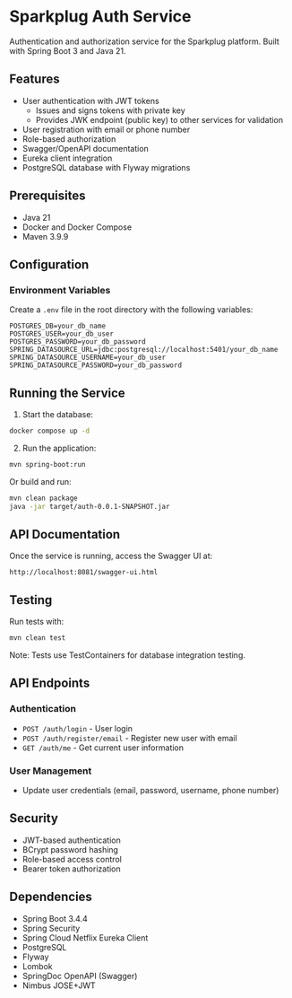 # Sparkplug Auth Service

Authentication and authorization service for the Sparkplug platform. Built with Spring Boot 3 and Java 21.

## Features

- User authentication with JWT tokens
  - Issues and signs tokens with private key
  - Provides JWK endpoint (public key) to other services for validation 
- User registration with email or phone number
- Role-based authorization
- Swagger/OpenAPI documentation
- Eureka client integration
- PostgreSQL database with Flyway migrations

## Prerequisites

- Java 21
- Docker and Docker Compose
- Maven 3.9.9 

## Configuration

### Environment Variables

Create a `.env` file in the root directory with the following variables:

```properties
POSTGRES_DB=your_db_name
POSTGRES_USER=your_db_user
POSTGRES_PASSWORD=your_db_password
SPRING_DATASOURCE_URL=jdbc:postgresql://localhost:5401/your_db_name
SPRING_DATASOURCE_USERNAME=your_db_user
SPRING_DATASOURCE_PASSWORD=your_db_password
```

## Running the Service

1. Start the database:
```bash
docker compose up -d
```

2. Run the application:
```bash
mvn spring-boot:run
```

Or build and run:
```bash
mvn clean package
java -jar target/auth-0.0.1-SNAPSHOT.jar
```

## API Documentation

Once the service is running, access the Swagger UI at:
```
http://localhost:8081/swagger-ui.html
```

## Testing

Run tests with:
```bash
mvn clean test
```

Note: Tests use TestContainers for database integration testing.

## API Endpoints

### Authentication
- `POST /auth/login` - User login
- `POST /auth/register/email` - Register new user with email
- `GET /auth/me` - Get current user information

### User Management
- Update user credentials (email, password, username, phone number)

## Security

- JWT-based authentication
- BCrypt password hashing
- Role-based access control
- Bearer token authorization

## Dependencies

- Spring Boot 3.4.4
- Spring Security
- Spring Cloud Netflix Eureka Client
- PostgreSQL
- Flyway
- Lombok
- SpringDoc OpenAPI (Swagger)
- Nimbus JOSE+JWT
